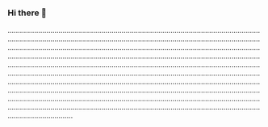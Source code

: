 ### Hi there 👋

........................................................................................................................................................................................................................................................................................................................................................................................................................................................................................................................................................................................................................................................................................................................................................................................................................................................................................................................................................................................................................................................................................................................................................................................................................................................................................................................